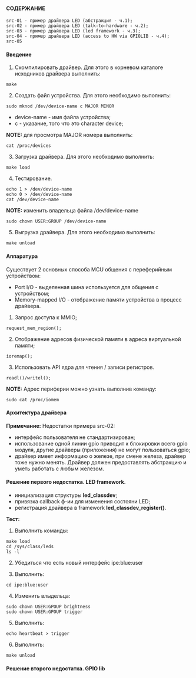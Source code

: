 #### СОДЕРЖАНИЕ

```
src-01 - пример драйвера LED (абстракция - ч.1);
src-02 - пример драйвера LED (talk-to-hardware - ч.2);
src-03 - пример драйвера LED (led framework - ч.3); 
src-04 - пример драйвера LED (access to HW via GPIOLIB - ч.4);
src-05
```

#### Введение

1. Скомпилировать драйвер. Для этого в корневом каталоге исходников драйвера выполнить:
```
make
```

2. Создать файл устройства. Для этого необходимо выполнить:
```
sudo mknod /dev/device-name c MAJOR MINOR
```
- device-name - имя файла устройства;
- с - указание, того что это character device;

**NOTE:** для просмотра MAJOR номера выполнить:
```
cat /proc/devices
```

3. Загрузка драйвера. Для этого необходимо выполнить:
```
make load
```

4. Тестирование. 
```
echo 1 > /dev/device-name
echo 0 > /dev/device-name
cat /dev/device-name
```

**NOTE:** изменить владельца файла /dev/device-name
```
sudo chown USER:GROUP /dev/device-name
```

5. Выгрузка драйвера. Для этого необходимо выполнить:
```
make unload
```

#### Аппаратура

Существует 2 основных способа MCU общения с переферийным устройством:
- Port I/O - выделенная шина используется для общения с устройством;
- Memory-mapped I/O - отображение памяти устройства в процесс драйвера.

1. Запрос доступа к MMIO;
```
request_mem_region();
```

2. Отображение адресов физической памяти в адреса виртуальной памяти;
```
ioremap();
```

3. Использовать API ядра для чтения / записи регистров.
```
readl()/writel();
```

**NOTE:**
Адрес периферии можно узнать выполнив команду:
```
sudo cat /proc/iomem
```

#### Архитектура драйвера

**Примечание:** Недостатки примера src-02:

- интерфейс пользователя не стандартизирован;
- использование одной линии gpio приводит к блокировки всего gpio модуля, другие драйверы (приложения)
не могут пользоваться gpio;
- драйвер имеет информацию о железе, при смене железа, драйвер тоже нужно менять. Драйвер должен
предоставлять абстракцию и уметь работать с любым железом.

#### Решение первого недостатка. LED framework.

- инициализация структуры **led_classdev**;
- привязка callback ф-ии для изменения состояни LED;
- регистрация драйвера в framework **led_classdev_register()**.

**Тест:**
1. Выполнить команды:

```
make load
cd /sys/class/leds
ls -l
```

2. Убедиться что есть новый интерфейс ipe:blue:user

3. Выполнить:
```
cd ipe:blue:user
```
4. Изменить влыдельца:
```
sudo chown USER:GPOUP brightness
sudo chown USER:GPOUP trigger
```
5. Выполнить:
```
echo heartbeat > trigger
```

6. Выполнить:
```
make unload
```

#### Решение второго недостатка. GPIO lib

